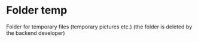 # Folder temp

Folder for temporary files (temporary pictures etc.) (the folder is deleted by the backend developer)
